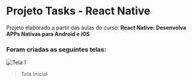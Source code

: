 # Projeto Tasks - React Native

Projeto elaborado a partir das aulas do curso: **React Native: Desenvolva APPs Nativas para Android e iOS**

### Foram criadas as seguintes telas: 

![Tela 1](https://user-images.githubusercontent.com/37232748/81766252-27b9df80-94ac-11ea-8a75-f594f5dc7e01.png)

>Tela Inicial

